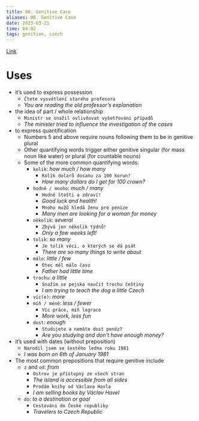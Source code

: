 ```yaml
---
title: 08. Genitive Case
aliases: 08. Genitive Case
date: 2023-03-21
time: 04:02
tags: genitive, czech
---
```


[Link](http://cokdybysme.net/pdfs/genitive.pdf)

# Uses
-   it’s used to express possession
    -   `Čtete vysvětlení starého profesora`
    -   _You are reading the old professor’s explanation_
-   the idea of part / whole relationship
    -   `Ministr se snažil ovlivňovat vyšetřováni případů`
    -   _The minister tried to influence the investigation of the cases_
-   to express quantification
    -   Numbers 5 and above require nouns following them to be in genitive plural
    -   Other quantifying words trigger either genitive singular (for mass noun like water) or plural (for countable nouns)
    -   Some of the more common quantifying words:
        -   `kolik`: _how much / how many_
            -   `Kolik dolarů dosanu za 100 korun?`
            -   _How many dollars do I get for 100 crown?_
        -   `hodně / mnoho`: _much / many_
            -   `Hodně štešti a zdraví!`
            -   _Good luck and health!_
            -   `Mnoho mužů hledá ženu pro penize`
            -   _Many men are looking for a woman for money_
        -   `několik`: _several_
            -   `Zbývá jen několik týdnů!`
            -   _Only a few weeks left!_
        -   `tolik`: _so many_
            -   `Je tolik věci, o kterých se dá psát`
            -   _There are so many things to write about_
        -   `málo`: _little / few_
            -   `Otec měl málo času`
            -   _Father had little time_
        -   `trochu`: _a little_
            -   `Snažím se pejska naučit trochu češtiny`
            -   _I am trying to teach the dog a little Czech_
        -   `víc(e)`: _more_
        -   `míň / méně`: _less / fewer_
            -   `Víc práce, míň legrace`
            -   _More work, less fun_
        -   `dost`: _enough_
            -   `Studujete a nemáte dost peněz?`
            -   _Are you studying and don't have enough money?_
-   it’s used with dates (without preposition)
	-   `Narodil jsem se šestého ledna roku 1981`
	-   _I was born on 6th of January 1981_
-   The most common prepositions that require genitive include
	-   `z` and `od`: _from_
		-   `Ostrov je přístupný ze všech stran`
		-   _The island is accessible from all sides_
		-   `Prodám knihy od Václava Havla`
		-   _I am selling books by Václav Havel_
	-   `do`: _to a destination or goal_
		-   `Cestováni do České republiky`
		-   _Travelers to Czech Republic_